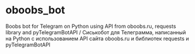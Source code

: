 # oboobs_bot
Boobs bot for Telegram on Python using API from oboobs.ru, requests library and pyTelegramBotAPI / Сиськобот для Телеграмма, написанный на Python c использованием API сайта oboobs.ru и библиотек requests и pyTelegramBotAPI
